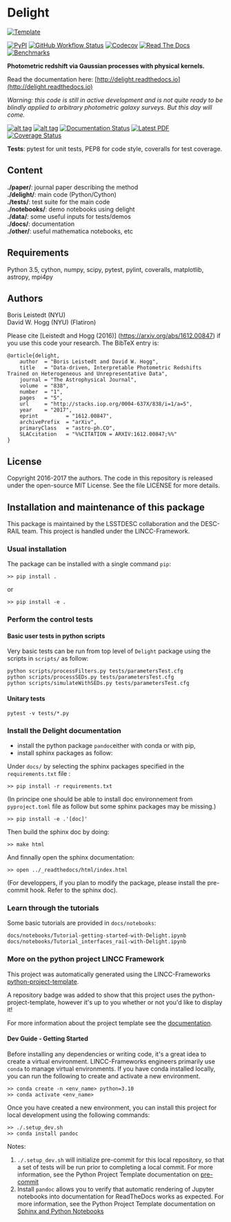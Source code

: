 
# Delight

[![Template](https://img.shields.io/badge/Template-LINCC%20Frameworks%20Python%20Project%20Template-brightgreen)](https://lincc-ppt.readthedocs.io/en/latest/)

[![PyPI](https://img.shields.io/pypi/v/delight?color=blue&logo=pypi&logoColor=white)](https://pypi.org/project/delight/)
[![GitHub Workflow Status](https://img.shields.io/github/actions/workflow/status/LSSTDESC/delight/smoke-test.yml)](https://github.com/LSSTDESC/delight/actions/workflows/smoke-test.yml)
[![Codecov](https://codecov.io/gh/LSSTDESC/delight/branch/main/graph/badge.svg)](https://codecov.io/gh/LSSTDESC/delight)
[![Read The Docs](https://img.shields.io/readthedocs/delight)](https://delight.readthedocs.io/)
[![Benchmarks](https://img.shields.io/github/actions/workflow/status/LSSTDESC/delight/asv-main.yml?label=benchmarks)](https://LSSTDESC.github.io/delight/)




**Photometric redshift via Gaussian processes with physical kernels.**

Read the documentation here: [http://delight.readthedocs.io](http://delight.readthedocs.io)

*Warning: this code is still in active development and is not quite ready to be blindly applied to arbitrary photometric galaxy surveys. But this day will come.*

[![alt tag](http://img.shields.io/badge/license-MIT-blue.svg?style=flat)](https://github.com/ixkael/Delight/blob/master/LICENSE)
[![alt tag](https://travis-ci.org/ixkael/Delight.svg?branch=master)](https://travis-ci.org/ixkael/Delight)
[![Documentation Status](https://readthedocs.org/projects/delight/badge/?version=latest&style=flat)](http://delight.readthedocs.io/en/latest/?badge=latest)
[![Latest PDF](https://img.shields.io/badge/PDF-latest-orange.svg)](https://github.com/ixkael/Delight/blob/master/paper/PhotoZviaGP_paper.pdf)
[![Coverage Status](https://coveralls.io/repos/github/ixkael/Delight/badge.svg?branch=master)](https://coveralls.io/github/ixkael/Delight?branch=master)

**Tests**: pytest for unit tests, PEP8 for code style, coveralls for test coverage.

## Content

**./paper/**: journal paper describing the method </br>
**./delight/**: main code (Python/Cython) </br>
**./tests/**: test suite for the main code </br>
**./notebooks/**: demo notebooks using delight </br>
**./data/**: some useful inputs for tests/demos </br>
**./docs/**: documentation </br>
**./other/**: useful mathematica notebooks, etc </br>

## Requirements

Python 3.5, cython, numpy, scipy, pytest, pylint, coveralls, matplotlib, astropy, mpi4py </br>

## Authors

Boris Leistedt (NYU) </br>
David W. Hogg (NYU) (Flatiron)

Please cite [Leistedt and Hogg (2016)]
(https://arxiv.org/abs/1612.00847) if you use this code your
research. The BibTeX entry is:

    @article{delight,
        author  = "Boris Leistedt and David W. Hogg",
        title   = "Data-driven, Interpretable Photometric Redshifts Trained on Heterogeneous and Unrepresentative Data",
        journal = "The Astrophysical Journal",
        volume  = "838",
        number  = "1",
        pages   = "5",
        url     = "http://stacks.iop.org/0004-637X/838/i=1/a=5",
        year    = "2017",
        eprint         = "1612.00847",
        archivePrefix  = "arXiv",
        primaryClass   = "astro-ph.CO",
        SLACcitation   = "%%CITATION = ARXIV:1612.00847;%%"
    }


## License

Copyright 2016-2017 the authors. The code in this repository is released under the open-source MIT License. See the file LICENSE for more details.


## Installation and maintenance of this package

This package is maintained by the LSSTDESC collaboration and the DESC-RAIL team.
This project is handled under the LINCC-Framework.


### Usual installation

The package can be installed with a single command `pip`:

```
>> pip install .
```

or

```
>> pip install -e .
```

### Perform the control tests

#### Basic user tests in python scripts

Very basic tests can be run from top level of `Delight` package using the scripts in `scripts/` as follow:

```
python scripts/processFilters.py tests/parametersTest.cfg
python scripts/processSEDs.py tests/parametersTest.cfg
python scripts/simulateWithSEDs.py tests/parametersTest.cfg
```



#### Unitary tests

```
pytest -v tests/*.py
```

### Install the Delight documentation

- install the python package ``pandoc``either with conda or with pip,
- install sphinx packages as follow:



Under ``docs/``  by selecting the sphinx packages specified in the ``requirements.txt`` file :

```
>> pip install -r requirements.txt
```

(In principe one should be able to install doc environnement from `pyproject.toml` file as follow but some sphinx packages may be missing.)

```
>> pip install -e .'[doc]'
```
Then build the sphinx doc by doing:

```
>> make html
```

And finnally open the sphinx documentation:

```
>> open ../_readthedocs/html/index.html 
```

(For developpers, if you plan to modify the package, please install  the pre-commit hook. Refer to the sphinx doc).

### Learn through the tutorials

Some basic tutorials are provided in `docs/notebooks`:

    docs/notebooks/Tutorial-getting-started-with-Delight.ipynb
    docs/notebooks/Tutorial_interfaces_rail-with-Delight.ipynb


### More on the python project LINCC Framework


This project was automatically generated using the LINCC-Frameworks 
[python-project-template](https://github.com/lincc-frameworks/python-project-template).

A repository badge was added to show that this project uses the python-project-template, however it's up to
you whether or not you'd like to display it!

For more information about the project template see the 
[documentation](https://lincc-ppt.readthedocs.io/en/latest/).

#### Dev Guide - Getting Started

Before installing any dependencies or writing code, it's a great idea to create a
virtual environment. LINCC-Frameworks engineers primarily use `conda` to manage virtual
environments. If you have conda installed locally, you can run the following to
create and activate a new environment.

```
>> conda create -n <env_name> python=3.10
>> conda activate <env_name>
```

Once you have created a new environment, you can install this project for local
development using the following commands:

```
>> ./.setup_dev.sh
>> conda install pandoc
```

Notes:

1. `./.setup_dev.sh` will initialize pre-commit for this local repository, so
   that a set of tests will be run prior to completing a local commit. For more
   information, see the Python Project Template documentation on 
   [pre-commit](https://lincc-ppt.readthedocs.io/en/latest/practices/precommit.html)
2. Install `pandoc` allows you to verify that automatic rendering of Jupyter notebooks
   into documentation for ReadTheDocs works as expected. For more information, see
   the Python Project Template documentation on
   [Sphinx and Python Notebooks](https://lincc-ppt.readthedocs.io/en/latest/practices/sphinx.html#python-notebooks)
